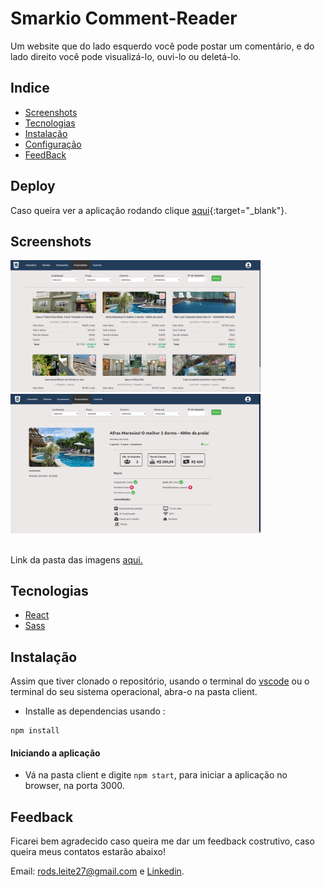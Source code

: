 # Smarkio Comment-Reader
Um website que do lado esquerdo você pode postar um comentário, e do lado direito você pode visualizá-lo, ouvi-lo ou deletá-lo.

## Indice
* [Screenshots](#screenshots)
* [Tecnologias](#tecnologias)
* [Instalação](#instalação)
* [Configuração](#configuração)
* [FeedBack](#feedback)

## Deploy
Caso queira ver a aplicação rodando clique [aqui](https://rods27.github.io/sztest/){:target="_blank"}.

## Screenshots

<img src="/public/images/app-image-1.png" width="400" />

<img src="/public/images/app-image-2.png" width="400" />

<br>Link da pasta das imagens <a href="https://github.com/Rods27/sztest/tree/main/client/public">aqui.</a>


## Tecnologias
<ul>
  <li><a href="https://reactjs.org">React</a></li>
  <li><a href="https://sass-lang.com/">Sass</a></li>
</ul>


## Instalação
Assim que tiver clonado o repositório, usando o terminal do [vscode](https://code.visualstudio.com/) ou o terminal do seu sistema operacional, abra-o na pasta client.
- Installe as dependencias usando :
```
npm install
```


#### Iniciando a aplicação
- Vá na pasta client e digite ```npm start```, para iniciar a aplicação no browser, na porta 3000.

## Feedback 

Ficarei bem agradecido caso queira me dar um feedback costrutivo, caso queira meus contatos estarão abaixo!

Email: rods.leite27@gmail.com e <a href="https://linkedin.com/in/rodrigoleite27">Linkedin</a>.

